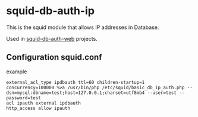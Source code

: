# squid-db-auth-ip
This is the squid module that allows IP addresses in Database.

Used in [squid-db-auth-web](https://github.com/39ff/squid-db-auth-web) projects.


## Configuration squid.conf
example
```
external_acl_type ipdbauth ttl=60 children-startup=1 concurrency=100000 %>a /usr/bin/php /etc/squid/basic_db_ip_auth.php --dsn=mysql:dbname=test;host=127.0.0.1;charset=utf8mb4 --user=test --password=test
acl ipauth external ipdbauth
http_access allow ipauth
```

